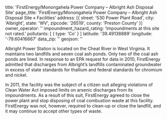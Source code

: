 title: 'FirstEnergy/Monongahela Power Company – Albright Ash Disposal Site'
page_title: 'FirstEnergy/Monongahela Power Company – Albright Ash Disposal Site « Facilities'
address: [{
  street: '530 Power Plant Road',
  city: 'Albright',
  state: 'WV',
  zipcode: '26519',
  county: 'Preston County'
}]
owner_operator: ''
impoundment_hazard_rating: 'Impoundments at this site not rated.'
pollutants: [
  {
    type: 'Co'
  }
]
latitude: '39.49138889'
longitude: '-79.60416667'
data_zip: ''
geojson: ''

Albright Power Station is located on the Cheat River in West Virginia. It maintains two landfills and seven coal ash ponds. Only two of the coal ash ponds are lined. In response to an EPA request for data in 2010, FirstEnergy admitted that discharges from Albright’s landfills contaminated groundwater in excess of state standards for thallium and federal standards for chromium and nickel.

In 2011, the facility was the subject of a citizen suit alleging violations of Clean Water Act imposed limits on arsenic discharges from its impoundments. As a result of this suit, FirstEnergy agreed to close the power plant and stop disposing of coal combustion waste at this facility.  FirstEnergy was not, however, required to clean-up or close the landfill, and it may continue to accept other types of waste.
